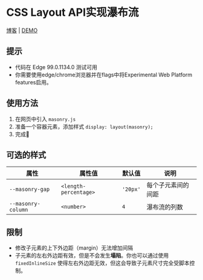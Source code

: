 # CSS Layout API实现瀑布流

[博客](https://daidr.me/?p=856) | [DEMO](https://masonry.daidr.me)

## 提示

* 代码在 Edge 99.0.1134.0 测试可用
* 你需要使用edge/chrome浏览器并在flags中将Experimental Web Platform features启用。

## 使用方法

1. 在网页中引入 `masonry.js`
2. 准备一个容器元素，添加样式 `display: layout(masonry);`
3. 完成🎉

## 可选的样式

| 属性               | 属性值                | 默认值   | 说明               |
|--------------------|-----------------------|----------|--------------------|
| `--masonry-gap`    | `<length-percentage>` | `'20px'` | 每个子元素间的间距 |
| `--masonry-column` | `<number>`            | `4`      | 瀑布流的列数       |

## 限制
* 修改子元素的上下外边距（margin）无法增加间隔
* 子元素的左右外边距有效，但是不会发生**塌陷**。你也可以通过使用`fixedInlineSize` 使得左右外边距无效，但这会导致子元素尺寸完全受脚本控制。
